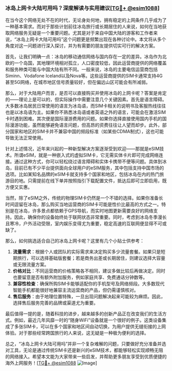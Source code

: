 ### 冰岛上网卡大陆可用吗？深度解读与实用建议[[TG💪+ @esim1088](https://t.me/s/esim1088)]

在当今这个网络无处不在的时代，无论身处何地，拥有稳定的上网条件几乎成为了一种基本需求。而对于那些计划前往冰岛旅行或长期居住的人来说，如何在当地获取网络服务无疑是一个重要问题。尤其是对于来自中国大陆的游客和工作者来说，“冰岛上网卡大陆可用吗”这个问题更是频繁出现在各种讨论中。本文将从多个角度对这一问题进行深入探讨，并为有需要的朋友提供切实可行的解决方案。

首先，让我们明确一点：冰岛的移动通信网络与国内存在一定的差异。冰岛作为北欧的一个岛国，其地理环境相对孤立，人口密度较低，因此运营商提供的网络覆盖和服务种类可能与中国大陆有所不同。一般来说，冰岛的主要电信运营商包括Siminn、Vodafone Iceland以及Nova等。这些运营商提供的SIM卡通常支持4G甚至5G网络，在城市地区信号质量较好，但在偏远山区可能会有所减弱。

那么，对于大陆用户而言，是否可以直接购买并使用冰岛的上网卡呢？答案是肯定的——理论上是可以的，但实际操作中需要注意几个关键因素。首先是语言障碍。大多数冰岛居民日常使用的语言为冰岛语，而SIM卡相关的说明书及客服热线往往也是以冰岛语为主。如果你不熟悉冰岛语或者英语之外的语言，可能会在激活SIM卡时遇到困难。其次便是国际漫游费用的问题。如果你选择直接使用国内手机的国际漫游功能，虽然能够避免语言问题，但高昂的资费往往让人望而却步。此外，部分国家和地区的SIM卡并不兼容中国的频段标准（如某些CDMA制式），这也可能导致无法正常使用。

针对上述情况，近年来兴起的一种新型解决方案逐渐受到欢迎——那就是eSIM技术。所谓eSIM，就是一种嵌入式的虚拟SIM卡，它无需实体卡片即可完成网络连接。通过这种方式，你可以轻松绕过语言障碍和实体卡携带不便等问题。具体到冰岛，目前已有不少平台提供面向全球用户的eSIM服务，其中包括支持中国市场的选项。比如某知名品牌的eSIM卡就支持多个国家和地区，包括冰岛在内的热门旅游目的地。只需提前在线下单并按照指引下载配置文件，抵达后即可立即启用，既方便又实惠。

当然，除了eSIM之外，传统的物理SIM卡仍然是一个不错的选择。如果你准备长时间逗留在冰岛，那么购买当地运营商的SIM卡可能是性价比最高的方式之一。特别是在冰岛，许多景点都依赖于GPS导航，而实时地图更新需要良好的网络支持。因此，确保你的设备始终处于联网状态非常重要。同时，考虑到冰岛冬季漫长且寒冷，户外活动受限，室内娱乐变得尤为重要，稳定高速的互联网便显得不可或缺了。

那么，如何挑选适合自己的冰岛上网卡呢？这里有几个小贴士供参考：

1. **流量需求**：根据个人或团队的实际需求来决定购买多少流量套餐。如果只是短期旅行，可以选择基础版套餐；若是商务出差或长期居住，则建议选择大容量或无限流量方案。
2. **价格对比**：不同运营商的价格策略各不相同，建议多做比较后再做决定。同时也要留意是否有额外附加服务，例如家庭共享、免费通话分钟数等。
3. **兼容性检查**：确保所购SIM卡能够适配你的手机型号及网络频段。大多数现代智能手机都能很好地兼容主流运营商的产品，但仍需谨慎核对。
4. **售后服务**：由于地理位置特殊，一旦出现问题解决起来可能较为麻烦。因此，选择售后服务完善的品牌或渠道尤为重要。

最后值得一提的是，随着科技的进步，越来越多的创新产品正在改变我们的生活方式。例如，最近几年风靡一时的“随身WiFi”设备就是一个很好的例子。这类设备集成了多张SIM卡，可以在多个国家和地区间自动切换，为用户提供无缝衔接的上网体验。对于那些经常跨国旅行的人来说，这无疑是一种极为便利的选择。

总之，“冰岛上网卡大陆可用吗”并非一个复杂难解的问题，只要做好充分准备并选对工具，无论是通过传统SIM卡还是新兴的eSIM技术，都能够轻松实现顺畅无阻的网络接入。希望本文能为大家带来一些启发，并帮助更多朋友享受到优质便捷的海外上网服务！[[TG💪+ @esim1088](https://t.me/s/esim1088) ![Image](https://i.postimg.cc/4NQfJmqS/Snipaste-2025-05-13-00-14-12.png)]